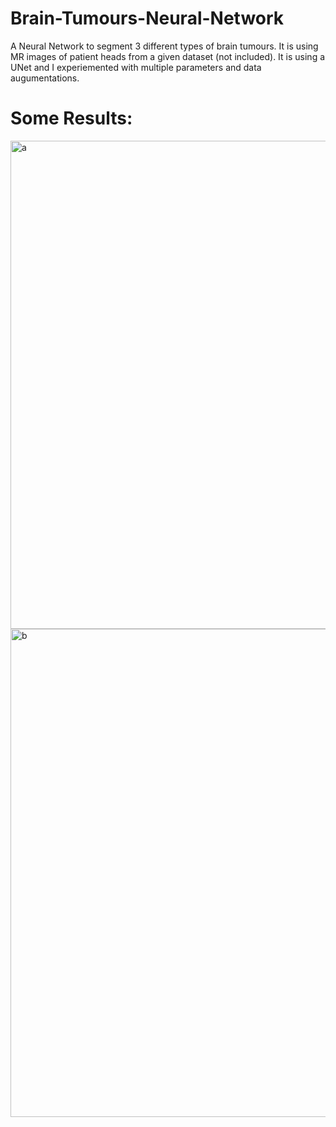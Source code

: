 # Brain-Tumours-Neural-Network
A Neural Network to segment 3 different types of brain tumours. It is using MR images of patient heads from a given dataset (not included). It is using a UNet and I experiemented with multiple parameters and data augumentations.

# Some Results:

<img width="781" alt="a" src="https://i.imgur.com/fKvMgRH.jpg">
<img width="781" alt="b" src="https://i.imgur.com/O1DSvkc.jpg">
